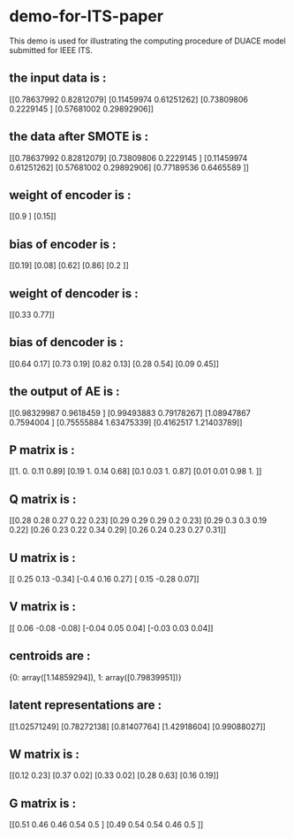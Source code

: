 # demo-for-ITS-paper
This demo is used for illustrating the computing procedure of DUACE model submitted for IEEE ITS.

## the input data is : 
[[0.78637992 0.82812079]
 [0.11459974 0.61251262]
 [0.73809806 0.2229145 ]
 [0.57681002 0.29892906]]

## the data after SMOTE is : 
[[0.78637992 0.82812079]
 [0.73809806 0.2229145 ]
 [0.11459974 0.61251262]
 [0.57681002 0.29892906]
 [0.77189536 0.6465589 ]]
 
## weight of encoder is : 
[[0.9 ]
 [0.15]]
 
## bias of encoder is :
[[0.19]
 [0.08]
 [0.62]
 [0.86]
 [0.2 ]]
 
## weight of dencoder is :  
[[0.33 0.77]]

## bias of dencoder is : 
[[0.64 0.17]
 [0.73 0.19]
 [0.82 0.13]
 [0.28 0.54]
 [0.09 0.45]]
 
## the output of AE is : 
[[0.98329987 0.9618459 ]
 [0.99493883 0.79178267]
 [1.08947867 0.7594004 ]
 [0.75555884 1.63475339]
 [0.4162517  1.21403789]]
 
## P matrix is : 
[[1.   0.   0.11 0.89]
 [0.19 1.   0.14 0.68]
 [0.1  0.03 1.   0.87]
 [0.01 0.01 0.98 1.  ]]
 
## Q matrix is :  
[[0.28 0.28 0.27 0.22 0.23]
 [0.29 0.29 0.29 0.2  0.23]
 [0.29 0.3  0.3  0.19 0.22]
 [0.26 0.23 0.22 0.34 0.29]
 [0.26 0.24 0.23 0.27 0.31]]
 
## U matrix is : 
[[ 0.25  0.13 -0.34]
 [-0.4   0.16  0.27]
 [ 0.15 -0.28  0.07]]
 
## V matrix is :  
[[ 0.06 -0.08 -0.08]
 [-0.04  0.05  0.04]
 [-0.03  0.03  0.04]]

## centroids are : 
{0: array([1.14859294]), 1: array([0.79839951])}

## latent representations are : 
[[1.02571249]
 [0.78272138]
 [0.81407764]
 [1.42918604]
 [0.99088027]]
 
## W matrix is : 
[[0.12 0.23]
 [0.37 0.02]
 [0.33 0.02]
 [0.28 0.63]
 [0.16 0.19]]
 
## G matrix is : 
[[0.51 0.46 0.46 0.54 0.5 ]
 [0.49 0.54 0.54 0.46 0.5 ]]
 
